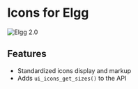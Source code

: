 Icons for Elgg
==============
![Elgg 2.0](https://img.shields.io/badge/Elgg-2.0.x-orange.svg?style=flat-square)

## Features

* Standardized icons display and markup
* Adds `ui_icons_get_sizes()` to the API